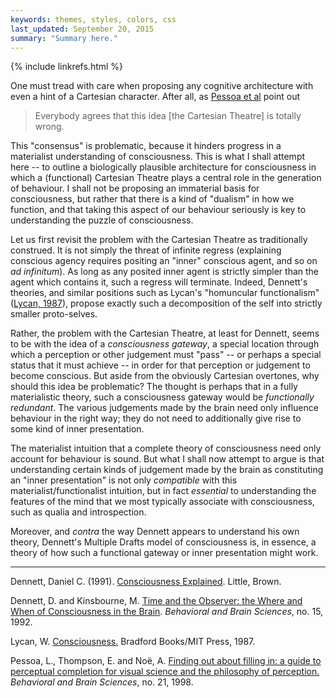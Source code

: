 ```yaml
---
keywords: themes, styles, colors, css
last_updated: September 20, 2015
summary: "Summary here."
---
```


{% include linkrefs.html %}

One must tread with care when proposing any cognitive architecture with
even a hint of a Cartesian character. After all, as
[Pessoa et al](#pessoa98) point out

> Everybody agrees that this idea [the Cartesian Theatre] is totally wrong.

This "consensus" is problematic, because it hinders progress in a
materialist understanding of consciousness. This is what I shall attempt
here -- to outline a biologically plausible architecture for
consciousness in which a (functional) Cartesian Theatre plays a central
role in the generation of behaviour. I shall not be proposing an
immaterial basis for consciousness, but rather that there is a kind of
"dualism" in how we function, and that taking this aspect of our
behaviour seriously is key to understanding the puzzle of consciousness.

Let us first revisit the problem with the Cartesian Theatre as
traditionally construed. It is not simply the threat of infinite regress
(explaining conscious agency requires positing an "inner" conscious
agent, and so on _ad infinitum_). As long as any posited inner agent is
strictly simpler than the agent which contains it, such a regress will
terminate. Indeed, Dennett's theories, and similar positions such as
Lycan's "homuncular functionalism" ([Lycan, 1987]()), propose exactly
such a decomposition of the self into strictly smaller proto-selves.

Rather, the problem with the Cartesian Theatre, at least for Dennett,
seems to be with the idea of a _consciousness gateway_, a special
location through which a perception or other judgement must "pass" -- or
perhaps a special status that it must achieve -- in order for that
perception or judgement to become conscious. But aside from the
obviously Cartesian overtones, why should this idea be problematic? The
thought is perhaps that in a fully materialistic theory, such a
consciousness gateway would be _functionally redundant_. The various
judgements made by the brain need only influence behaviour in the right
way; they do not need to additionally give rise to some kind of inner
presentation.

The materialist intuition that a complete theory of consciousness need
only account for behaviour is sound. But what I shall now attempt to
argue is that understanding certain kinds of judgement made by the brain
as constituting an "inner presentation" is not only _compatible_ with
this materialist/functionalist intuition, but in fact _essential_ to
understanding the features of the mind that we most typically associate
with consciousness, such as qualia and introspection.

Moreover, and _contra_ the way Dennett appears to understand his own
theory, Dennett's Multiple Drafts model of consciousness is, in essence,
a theory of how such a functional gateway or inner presentation might
work.

- - -

<a name="dennett91a"></a>Dennett, Daniel C. (1991).
[Consciousness Explained](). Little, Brown.

<a name="dennett92"></a>Dennett, D. and Kinsbourne, M.
[Time and the Observer: the Where and When of Consciousness in the Brain]().
_Behavioral and Brain Sciences_, no. 15, 1992.

<a name="lycan87"></a>Lycan, W. [Consciousness.]() Bradford Books/MIT
Press, 1987.

<a name="pessoa98"></a>Pessoa, L., Thompson, E. and Noë, A.
[Finding out about filling in: a guide to perceptual completion for visual science and the philosophy of perception.]()
_Behavioral and Brain Sciences_, no. 21, 1998.
